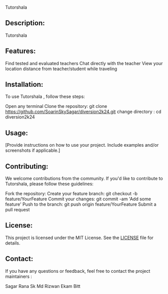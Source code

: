 Tutorshala

## Description:
Tutorshala 

## Features:
Find tested and evaluated teachers 
Chat directly with the teacher
View your location distance from teacher/student while traveling

## Installation:
To use Tutorshala , follow these steps:

Open any terminal
Clone the repository: 
git clone https://github.com/SoarinSkySagar/diversion2k24.git
change directory : cd diversion2k24


## Usage:
[Provide instructions on how to use your project. Include examples and/or screenshots if applicable.]

## Contributing:
We welcome contributions from the community. If you'd like to contribute to Tutorshala, please follow these guidelines:

Fork the repository:
Create your feature branch: git checkout -b feature/YourFeature
Commit your changes: git commit -am 'Add some feature'
Push to the branch: git push origin feature/YourFeature
Submit a pull request

## License:
This project is licensed under the MIT License. See the [LICENSE](LICENSE) file for details.

## Contact:
If you have any questions or feedback, feel free to contact the project maintainers :

Sagar Rana 
Sk Md Rizwan
Ekam Bitt
